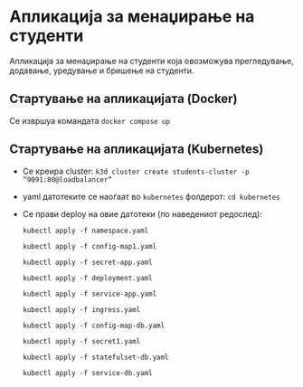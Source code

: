 # Апликација за менаџирање на студенти

Aпликација за менаџирање на студенти која овозможува прегледување, додавање, уредување и бришење на студенти.

## Стартување на апликацијата (Docker)

  Се извршуа командата `docker compose up`

## Стартување на апликацијата (Kubernetes)

  - Се креира cluster: `k3d cluster create students-cluster -p “9091:80@loadbalancer“`
  - yaml датотеките се наоѓаат во `kubernetes` фолдерот: `cd kubernetes`
  - Се прави deploy на овие датотеки (по наведениот редослед):
    
    `kubectl apply -f namespace.yaml`
    
    `kubectl apply -f config-map1.yaml`
    
    `kubectl apply -f secret-app.yaml`
    
    `kubectl apply -f deployment.yaml`
    
    `kubectl apply -f service-app.yaml`
    
    `kubectl apply -f ingress.yaml`
    
    `kubectl apply -f config-map-db.yaml`
    
    `kubectl apply -f secret1.yaml`
    
    `kubectl apply -f statefulset-db.yaml`
    
    `kubectl apply -f service-db.yaml`
    
